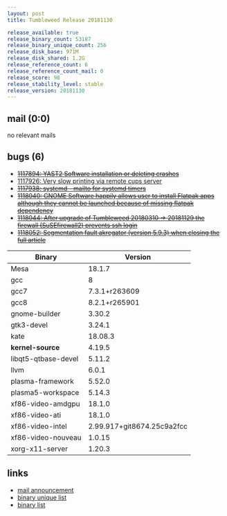 ```yaml
---
layout: post
title: Tumbleweed Release 20181130

release_available: true
release_binary_count: 53187
release_binary_unique_count: 256
release_disk_base: 971M
release_disk_shared: 1.2G
release_reference_count: 6
release_reference_count_mail: 0
release_score: 98
release_stability_level: stable
release_version: 20181130
---
```


## mail (0:0)

no relevant mails

## bugs (6)

<!--more-->

- ~~[1117894: YAST2 Software installation or deleting crashes](https://bugzilla.opensuse.org/show_bug.cgi?id=1117894)~~
- [1117926: Very slow printing via remote cups server](https://bugzilla.opensuse.org/show_bug.cgi?id=1117926)
- ~~[1117938: systemd - mailto for systemd timers](https://bugzilla.opensuse.org/show_bug.cgi?id=1117938)~~
- ~~[1118040: GNOME Software happily allows user to install Flatpak apps although they cannot be launched because of missing flatpak dependency](https://bugzilla.opensuse.org/show_bug.cgi?id=1118040)~~
- ~~[1118044: After upgrade of Tumbleweed 20180310 -> 20181129 the firewall (SuSEfirewall2) prevents ssh login](https://bugzilla.opensuse.org/show_bug.cgi?id=1118044)~~
- ~~[1118052: Segmentation fault akregator (version 5.9.3) when closing the full article](https://bugzilla.opensuse.org/show_bug.cgi?id=1118052)~~

Binary | Version
--- | ---
Mesa | 18.1.7
gcc | 8
gcc7 | 7.3.1+r263609
gcc8 | 8.2.1+r265901
gnome-builder | 3.30.2
gtk3-devel | 3.24.1
kate | 18.08.3
**kernel-source** | 4.19.5
libqt5-qtbase-devel | 5.11.2
llvm | 6.0.1
plasma-framework | 5.52.0
plasma5-workspace | 5.14.3
xf86-video-amdgpu | 18.1.0
xf86-video-ati | 18.1.0
xf86-video-intel | 2.99.917+git8674.25c9a2fcc
xf86-video-nouveau | 1.0.15
xorg-x11-server | 1.20.3

## links

- [mail announcement](https://lists.opensuse.org/opensuse-factory/2018-12/msg00017.html)
- [binary unique list](http://download.tumbleweed.boombatower.com/20181130/rpm.unique.list)
- [binary list](http://download.tumbleweed.boombatower.com/20181130/rpm.list)
